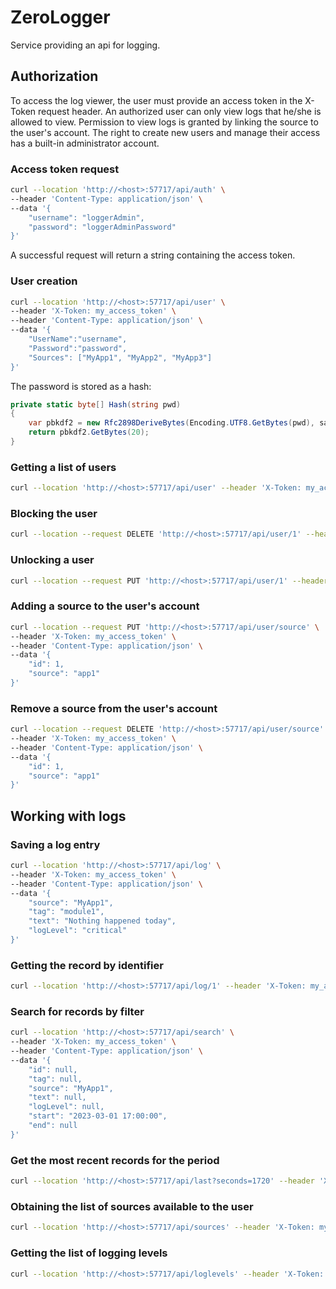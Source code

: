 # ZeroLogger
Service providing an api for logging.

## Authorization

To access the log viewer, the user must provide an access token in the X-Token request header.
An authorized user can only view logs that he/she is allowed to view.
Permission to view logs is granted by linking the source to the user's account.
The right to create new users and manage their access has a built-in administrator account.

### Access token request

```bash
curl --location 'http://<host>:57717/api/auth' \
--header 'Content-Type: application/json' \
--data '{
    "username": "loggerAdmin",
    "password": "loggerAdminPassword"
}'
```

A successful request will return a string containing the access token.

### User creation

```bash
curl --location 'http://<host>:57717/api/user' \
--header 'X-Token: my_access_token' \
--header 'Content-Type: application/json' \
--data '{
    "UserName":"username",
    "Password":"password",
    "Sources": ["MyApp1", "MyApp2", "MyApp3"]
}'
```

The password is stored as a hash:
```csharp
private static byte[] Hash(string pwd)
{
    var pbkdf2 = new Rfc2898DeriveBytes(Encoding.UTF8.GetBytes(pwd), salt, 17813);
    return pbkdf2.GetBytes(20);
}
```

### Getting a list of users

```bash
curl --location 'http://<host>:57717/api/user' --header 'X-Token: my_access_token'
```

### Blocking the user
```bash
curl --location --request DELETE 'http://<host>:57717/api/user/1' --header 'X-Token: my_access_token'
```

### Unlocking a user
```bash
curl --location --request PUT 'http://<host>:57717/api/user/1' --header 'X-Token: my_access_token'
```

### Adding a source to the user's account
```bash
curl --location --request PUT 'http://<host>:57717/api/user/source' \
--header 'X-Token: my_access_token' \
--header 'Content-Type: application/json' \
--data '{
    "id": 1,
    "source": "app1"
}'
```

### Remove a source from the user's account
```bash
curl --location --request DELETE 'http://<host>:57717/api/user/source' \
--header 'X-Token: my_access_token' \
--header 'Content-Type: application/json' \
--data '{
    "id": 1,
    "source": "app1"
}'
```


## Working with logs

### Saving a log entry
```bash
curl --location 'http://<host>:57717/api/log' \
--header 'X-Token: my_access_token' \
--header 'Content-Type: application/json' \
--data '{
    "source": "MyApp1",
    "tag": "module1",
    "text": "Nothing happened today",
    "logLevel": "critical"
}'
```

### Getting the record by identifier
```bash
curl --location 'http://<host>:57717/api/log/1' --header 'X-Token: my_access_token'
```

### Search for records by filter
```bash
curl --location 'http://<host>:57717/api/search' \
--header 'X-Token: my_access_token' \
--header 'Content-Type: application/json' \
--data '{
    "id": null,
    "tag": null,
    "source": "MyApp1",
    "text": null,
    "logLevel": null,
    "start": "2023-03-01 17:00:00",
    "end": null
}'
```

### Get the most recent records for the period
```bash
curl --location 'http://<host>:57717/api/last?seconds=1720' --header 'X-Token: my_access_token'
```

### Obtaining the list of sources available to the user
```bash
curl --location 'http://<host>:57717/api/sources' --header 'X-Token: my_access_token'
```

### Getting the list of logging levels
```bash
curl --location 'http://<host>:57717/api/loglevels' --header 'X-Token: my_access_token'
```